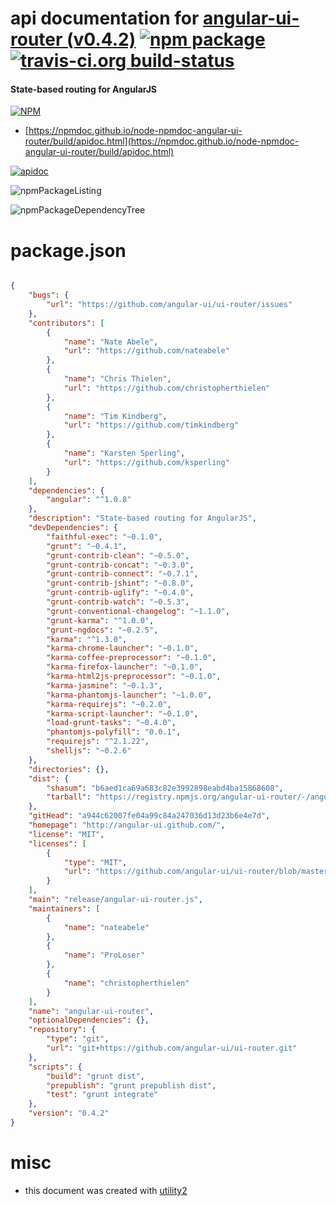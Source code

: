# api documentation for  [angular-ui-router (v0.4.2)](http://angular-ui.github.com/)  [![npm package](https://img.shields.io/npm/v/npmdoc-angular-ui-router.svg?style=flat-square)](https://www.npmjs.org/package/npmdoc-angular-ui-router) [![travis-ci.org build-status](https://api.travis-ci.org/npmdoc/node-npmdoc-angular-ui-router.svg)](https://travis-ci.org/npmdoc/node-npmdoc-angular-ui-router)
#### State-based routing for AngularJS

[![NPM](https://nodei.co/npm/angular-ui-router.png?downloads=true&downloadRank=true&stars=true)](https://www.npmjs.com/package/angular-ui-router)

- [https://npmdoc.github.io/node-npmdoc-angular-ui-router/build/apidoc.html](https://npmdoc.github.io/node-npmdoc-angular-ui-router/build/apidoc.html)

[![apidoc](https://npmdoc.github.io/node-npmdoc-angular-ui-router/build/screenCapture.buildCi.browser.%252Ftmp%252Fbuild%252Fapidoc.html.png)](https://npmdoc.github.io/node-npmdoc-angular-ui-router/build/apidoc.html)

![npmPackageListing](https://npmdoc.github.io/node-npmdoc-angular-ui-router/build/screenCapture.npmPackageListing.svg)

![npmPackageDependencyTree](https://npmdoc.github.io/node-npmdoc-angular-ui-router/build/screenCapture.npmPackageDependencyTree.svg)



# package.json

```json

{
    "bugs": {
        "url": "https://github.com/angular-ui/ui-router/issues"
    },
    "contributors": [
        {
            "name": "Nate Abele",
            "url": "https://github.com/nateabele"
        },
        {
            "name": "Chris Thielen",
            "url": "https://github.com/christopherthielen"
        },
        {
            "name": "Tim Kindberg",
            "url": "https://github.com/timkindberg"
        },
        {
            "name": "Karsten Sperling",
            "url": "https://github.com/ksperling"
        }
    ],
    "dependencies": {
        "angular": "^1.0.8"
    },
    "description": "State-based routing for AngularJS",
    "devDependencies": {
        "faithful-exec": "~0.1.0",
        "grunt": "~0.4.1",
        "grunt-contrib-clean": "~0.5.0",
        "grunt-contrib-concat": "~0.3.0",
        "grunt-contrib-connect": "~0.7.1",
        "grunt-contrib-jshint": "~0.8.0",
        "grunt-contrib-uglify": "~0.4.0",
        "grunt-contrib-watch": "~0.5.3",
        "grunt-conventional-changelog": "~1.1.0",
        "grunt-karma": "^1.0.0",
        "grunt-ngdocs": "~0.2.5",
        "karma": "^1.3.0",
        "karma-chrome-launcher": "~0.1.0",
        "karma-coffee-preprocessor": "~0.1.0",
        "karma-firefox-launcher": "~0.1.0",
        "karma-html2js-preprocessor": "~0.1.0",
        "karma-jasmine": "~0.1.3",
        "karma-phantomjs-launcher": "~1.0.0",
        "karma-requirejs": "~0.2.0",
        "karma-script-launcher": "~0.1.0",
        "load-grunt-tasks": "~0.4.0",
        "phantomjs-polyfill": "0.0.1",
        "requirejs": "^2.1.22",
        "shelljs": "~0.2.6"
    },
    "directories": {},
    "dist": {
        "shasum": "b6aed1ca69a683c82e3992898eabd4ba15868608",
        "tarball": "https://registry.npmjs.org/angular-ui-router/-/angular-ui-router-0.4.2.tgz"
    },
    "gitHead": "a944c62007fe04a99c84a247036d13d23b6e4e7d",
    "homepage": "http://angular-ui.github.com/",
    "license": "MIT",
    "licenses": [
        {
            "type": "MIT",
            "url": "https://github.com/angular-ui/ui-router/blob/master/LICENSE"
        }
    ],
    "main": "release/angular-ui-router.js",
    "maintainers": [
        {
            "name": "nateabele"
        },
        {
            "name": "ProLoser"
        },
        {
            "name": "christopherthielen"
        }
    ],
    "name": "angular-ui-router",
    "optionalDependencies": {},
    "repository": {
        "type": "git",
        "url": "git+https://github.com/angular-ui/ui-router.git"
    },
    "scripts": {
        "build": "grunt dist",
        "prepublish": "grunt prepublish dist",
        "test": "grunt integrate"
    },
    "version": "0.4.2"
}
```



# misc
- this document was created with [utility2](https://github.com/kaizhu256/node-utility2)
